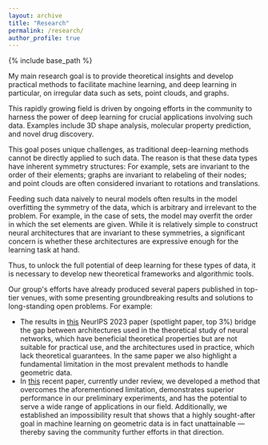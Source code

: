 ```yaml
---
layout: archive
title: "Research"
permalink: /research/
author_profile: true
---
```


{% include base_path %}

My main research goal is to provide theoretical insights and develop practical methods to facilitate machine learning, and deep learning in particular, on irregular data such as sets, point clouds, and graphs.

This rapidly growing field is driven by ongoing efforts in the community to harness the power of deep learning for crucial applications involving such data. Examples include 3D shape analysis, molecular property prediction, and novel drug discovery.

This goal poses unique challenges, as traditional deep-learning methods cannot be directly applied to such data. The reason is that these data types have inherent symmetry structures: For example, sets are invariant to the order of their elements; graphs are invariant to relabeling of their nodes; and point clouds are often considered invariant to rotations and translations.

Feeding such data naively to neural models often results in the model overfitting the symmetry of the data, which is arbitrary and irrelevant to the problem. For example, in the case of sets, the model may overfit the order in which the set elements are given. While it is relatively simple to construct neural architectures that are invariant to these symmetries, a significant concern is whether these architectures are expressive enough for the learning task at hand.

Thus, to unlock the full potential of deep learning for these types of data, it is necessary to develop new theoretical frameworks and algorithmic tools.

Our group's efforts have already produced several papers published in top-tier venues, with some presenting groundbreaking results and solutions to long-standing open problems. For example:

- The results in [this](https://tal-amir.github.io/publication/2023-12%20Neural%20Injective%20Functions) NeurIPS 2023 paper (spotlight paper, top 3%) bridge the gap between architectures used in the theoretical study of neural networks, which have beneficial theoretical properties but are not suitable for practical use, and the architectures used in practice, which lack theoretical guarantees. In the same paper we also highlight a fundamental limitation in the most prevalent methods to handle geometric data.
- In [this](https://tal-amir.github.io/publication/2024-05%20Injective%20Sliced%20Wasserstein%20Embedding) recent paper, currently under review, we developed a method that overcomes the aforementioned limitation, demonstrates superior performance in our preliminary experiments, and has the potential to serve a wide range of applications in our field. Additionally, we established an impossibility result that shows that a highly sought-after goal in machine learning on geometric data is in fact unattainable — thereby saving the community further efforts in that direction.
